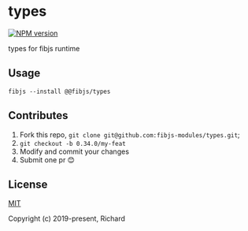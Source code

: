 # types

[![NPM version](https://img.shields.io/npm/v/@fibjs/types.svg)](https://www.npmjs.org/package/@fibjs/types)

types for fibjs runtime

## Usage

```
fibjs --install @@fibjs/types
```

## Contributes

1. Fork this repo, `git clone git@github.com:fibjs-modules/types.git`;
2. `git checkout -b 0.34.0/my-feat`
3. Modify and commit your changes
4. Submit one pr 😊

## License

[MIT](https://opensource.org/licenses/MIT)

Copyright (c) 2019-present, Richard